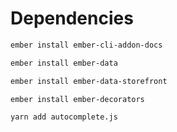 # Dependencies

```bash
ember install ember-cli-addon-docs

ember install ember-data

ember install ember-data-storefront

ember install ember-decorators

yarn add autocomplete.js

```
